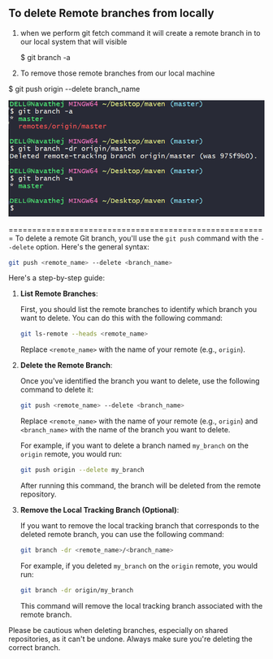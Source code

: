 To delete Remote branches from locally
----------------------------------------
1. when we perform git fetch command it will create a remote branch in to our local system  that will visible

    $ git branch -a

2. To remove those remote branches from our local machine 

$ git push origin --delete branch_name


![Alt text](../../images/image.png)

=======================================================
To delete a remote Git branch, you'll use the `git push` command with the `--delete` option. Here's the general syntax:

```bash
git push <remote_name> --delete <branch_name>
```

Here's a step-by-step guide:

1. **List Remote Branches**:

   First, you should list the remote branches to identify which branch you want to delete. You can do this with the following command:

   ```bash
   git ls-remote --heads <remote_name>
   ```

   Replace `<remote_name>` with the name of your remote (e.g., `origin`).

2. **Delete the Remote Branch**:

   Once you've identified the branch you want to delete, use the following command to delete it:

   ```bash
   git push <remote_name> --delete <branch_name>
   ```

   Replace `<remote_name>` with the name of your remote (e.g., `origin`) and `<branch_name>` with the name of the branch you want to delete.

   For example, if you want to delete a branch named `my_branch` on the `origin` remote, you would run:

   ```bash
   git push origin --delete my_branch
   ```

   After running this command, the branch will be deleted from the remote repository.

3. **Remove the Local Tracking Branch (Optional)**:

   If you want to remove the local tracking branch that corresponds to the deleted remote branch, you can use the following command:

   ```bash
   git branch -dr <remote_name>/<branch_name>
   ```

   For example, if you deleted `my_branch` on the `origin` remote, you would run:

   ```bash
   git branch -dr origin/my_branch
   ```

   This command will remove the local tracking branch associated with the remote branch.

Please be cautious when deleting branches, especially on shared repositories, as it can't be undone. Always make sure you're deleting the correct branch.